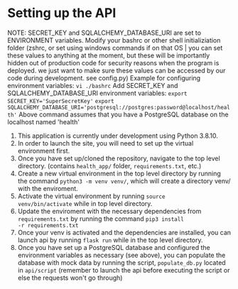 # Setting up the API

NOTE: SECRET_KEY and SQLALCHEMY_DATABASE_URI are set to ENVIRONMENT variables. Modify your bashrc or other shell initializiation folder (zshrc, or set using windows commands if on that OS | you can set these values to anything at the moment, but these will be importantly hidden out of production code for security reasons when the program is deployed. we just want to make sure these values can be accessed by our code during development. see config.py)
Example for configuring environment variables:
<code>vi ./bashrc</code>
Add SECRET_KEY and SQLALCHEMY_DATABASE_URI environment variables:
<code>export SECRET_KEY='SuperSecretKey'</code>
<code>export SQLALCHEMY_DATABASE_URI='postgresql://postgres:password@localhost/health'</code>
Above command assumes that you have a PostgreSQL database on the localhost named 'health'


1. This application is currently under development using Python 3.8.10. 
2. In order to launch the site, you will need to set up the virtual environment first.
3. Once you have set up/cloned the repository, navigate to the top level directory. (contains <code>health_app/</code> folder, <code>requirements.txt</code>, etc.)
4. Create a new virtual environment in the top level directory by running the command <code>python3 -m venv venv/</code>, which will create a directory venv/ with the enviroment. 
5. Activate the virtual environment by running <code>source venv/bin/activate</code> while in top level directory. 
6. Update the enviroment with the necessary dependencies from <code>requirements.txt</code> by running the command <code>pip3 install -r requirements.txt</code>
7. Once your venv is activated and the dependencies are installed, you can launch api by running <code>flask run</code> while in the top level directory.
8. Once you have set up a PostgreSQL database and configured the environment variables as necessary (see above), you can populate the database with mock data by running the script, <code>populate_db.py</code> located in <code>api/script</code> (remember to launch the api before executing the script or else the requests won't go through)
